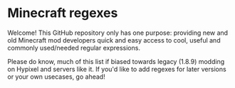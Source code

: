 # Minecraft regexes
Welcome! This GitHub repository only has one
purpose: providing new and old Minecraft mod
developers quick and easy access to cool, useful
and commonly used/needed regular expressions.

Please do know, much of this list if biased towards
legacy (1.8.9) modding on Hypixel and servers like it.
If you'd like to add regexes for later versions or your
own usecases, go ahead!
